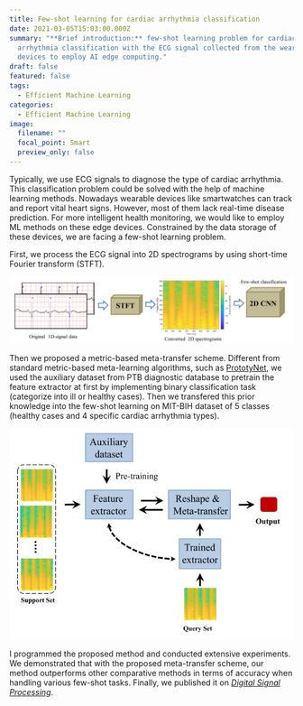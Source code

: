 ```yaml
---
title: Few-shot learning for cardiac arrhythmia classification
date: 2021-03-05T15:03:00.000Z
summary: "**Brief introduction:** few-shot learning problem for cardiac
  arrhythmia classification with the ECG signal collected from the wearable
  devices to employ AI edge computing."
draft: false
featured: false
tags:
  - Efficient Machine Learning
categories:
  - Efficient Machine Learning
image:
  filename: ""
  focal_point: Smart
  preview_only: false
---
```



Typically, we use ECG signals to diagnose the type of cardiac arrhythmia. This classification problem could be solved with the help of machine learning methods. Nowadays wearable devices like smartwatches can track and report vital heart signs. However, most of them lack real-time disease prediction. For more intelligent health monitoring, we would like to employ ML methods on these edge devices. Constrained by the data storage of these devices,  we are facing a few-shot learning problem. 

First, we process the ECG signal into 2D spectrograms by using short-time Fourier transform (STFT).

![](screenshot-20220202-184432.png)

Then we proposed a metric-based meta-transfer scheme.  Different from standard metric-based meta-learning algorithms, such as [PrototyNet](https://arxiv.org/abs/1703.05175), we used the auxiliary dataset from PTB diagnostic database to pretrain the feature extractor at first by implementing binary classification task (categorize into ill or healthy cases).  Then we transfered this prior knowledge into the few-shot learning on MIT-BIH dataset  of 5 classes (healthy cases and 4 specific cardiac arrhythmia types). 

![](screenshot-20220202-192225.png)

I programmed the proposed method and conducted extensive experiments. We demonstrated that with the proposed meta-transfer scheme, our method outperforms other comparative methods in terms of accuracy when handling various few-shot tasks. Finally, we published it on *[Digital Signal Processing](https://www.sciencedirect.com/science/article/pii/S1051200421001330)*.